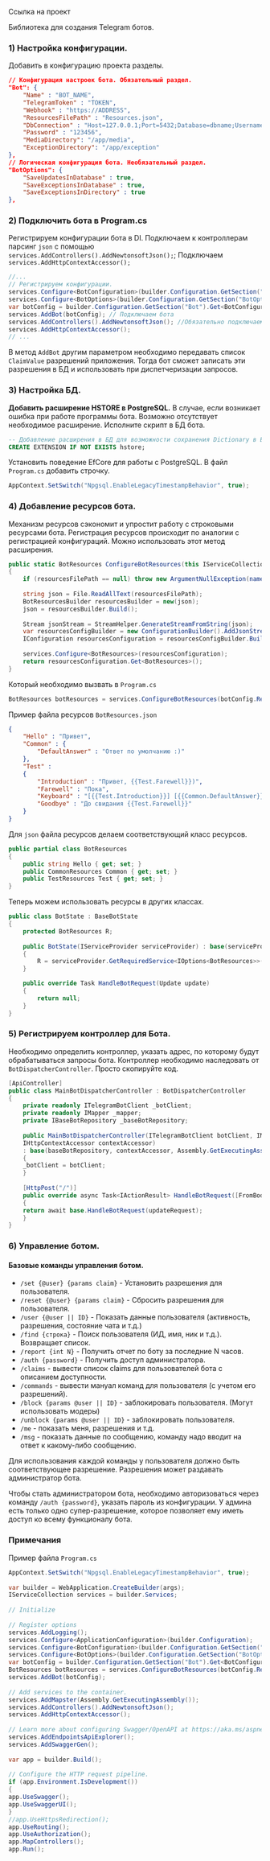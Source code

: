 Ссылка на проект

Библиотека для создания Telegram ботов.
### 1) Настройка конфигурации.
Добавить в конфигурацию проекта разделы.

```json
// Конфигурация настроек бота. Обязательный раздел.
"Bot": {  
	"Name" : "BOT_NAME",  
	"TelegramToken" : "TOKEN",  
	"Webhook" : "https://ADDRESS",  
	"ResourcesFilePath" : "Resources.json",  
	"DbConnection" : "Host=127.0.0.1;Port=5432;Database=dbname;Username=postgres;Password=123",  
	"Password" : "123456",  
	"MediaDirectory": "/app/media",  
	"ExceptionDirectory": "/app/exception"  
},
// Логическая конфигурация бота. Необязательный раздел.
"BotOptions": {  
	"SaveUpdatesInDatabase" : true,  
	"SaveExceptionsInDatabase" : true,  
	"SaveExceptionsInDirectory" : true  
},
```

### 2) Подключить бота в Program.cs
Регистрируем конфигурации бота в DI.
Подключаем к контроллерам парсинг `json` с помощью `services.AddControllers().AddNewtonsoftJson();`;
Подключаем `services.AddHttpContextAccessor();`

```C#
//...
// Регистрируем конфигурации.
services.Configure<BotConfiguration>(builder.Configuration.GetSection("Bot"));
services.Configure<BotOptions>(builder.Configuration.GetSection("BotOptions"));
var botConfig = builder.Configuration.GetSection("Bot").Get<BotConfiguration>();
services.AddBot(botConfig); // Подключаем бота
services.AddControllers().AddNewtonsoftJson(); //Обязательно подключаем NewtonsoftJson
services.AddHttpContextAccessor();
// ...
```

В метод `AddBot` другим параметром необходимо передавать список `ClaimValue` разрешений приложения. Тогда бот сможет записать эти разрешения в БД и использовать при диспетчеризации запросов.

### 3) Настройка БД.
**Добавить расширение HSTORE в PostgreSQL.**
В случае, если возникает ошибка при работе программы бота. Возможно отсутствует необходимое расширение. Исполните скрипт в БД бота.

```SQL
-- Добавление расширения в БД для возможности сохранения Dictionary в EF Core.
CREATE EXTENSION IF NOT EXISTS hstore;
```

Установить поведение EfCore для работы c PostgreSQL. В файл `Program.cs` добавить строчку.

```c#
AppContext.SetSwitch("Npgsql.EnableLegacyTimestampBehavior", true);
```
### 4) Добавление ресурсов бота.
Механизм ресурсов сэкономит и упростит работу с строковыми ресурсами бота.
Регистрация ресурсов происходит по аналогии с регистрацией конфигураций. Можно использовать этот метод расширения.

```C#
public static BotResources ConfigureBotResources(this IServiceCollection services, string resourcesFilePath)  
{  
	if (resourcesFilePath == null) throw new ArgumentNullException(nameof(resourcesFilePath));  
	  
	string json = File.ReadAllText(resourcesFilePath);  
	BotResourcesBuilder resourcesBuilder = new(json);  
	json = resourcesBuilder.Build();  
	  
	Stream jsonStream = StreamHelper.GenerateStreamFromString(json);  
	var resourcesConfigBuilder = new ConfigurationBuilder().AddJsonStream(jsonStream);  
	IConfiguration resourcesConfiguration = resourcesConfigBuilder.Build();  
	  
	services.Configure<BotResources>(resourcesConfiguration);  
	return resourcesConfiguration.Get<BotResources>();  
}
```

Который необходимо вызвать в `Program.cs`

```c#
BotResources botResources = services.ConfigureBotResources(botConfig.ResourcesFilePath);
```

Пример файла ресурсов `BotResources.json`
```json
{  
	"Hello" : "Привет",  
	"Common" : {  
		"DefaultAnswer" : "Ответ по умолчанию :)"  
	},  
	"Test" : 
	{  
		"Introduction" : "Привет, {{Test.Farewell}})",  
		"Farewell" : "Пока",  
		"Keyboard" : "[{{Test.Introduction}}] [{{Common.DefaultAnswer}}] [ ] \n [ ] ",  
		"Goodbye" : "До свидания {{Test.Farewell}}"  
	}  
}
```

Для `json` файла ресурсов делаем соответствующий класс ресурсов.

```c#
public partial class BotResources  
{  
	public string Hello { get; set; }  
	public CommonResources Common { get; set; }  
	public TestResources Test { get; set; }  
}
```

Теперь можем использовать ресурсы в других классах.

```c#
public class BotState : BaseBotState
{
    protected BotResources R;
    
    public BotState(IServiceProvider serviceProvider) : base(serviceProvider)
    {
        R = serviceProvider.GetRequiredService<IOptions<BotResources>>().Value;
    }

    public override Task HandleBotRequest(Update update)
    {
        return null;
    }
}
```

### 5) Регистрируем контроллер для Бота.
Необходимо определить контроллер, указать адрес, по которому будут обрабатываться запросы бота.
Контроллер необходимо наследовать от `BotDispatcherController`.
Просто скопируйте код.

```c#
[ApiController]  
public class MainBotDispatcherController : BotDispatcherController  
{  
	private readonly ITelegramBotClient _botClient;  
	private readonly IMapper _mapper;  
	private IBaseBotRepository _baseBotRepository;  
	  
	public MainBotDispatcherController(ITelegramBotClient botClient, IMapper mapper, IBaseBotRepository baseBotRepository,  
	IHttpContextAccessor contextAccessor)  
	: base(baseBotRepository, contextAccessor, Assembly.GetExecutingAssembly())  
	{  
	_botClient = botClient;  
	}  
	  
	[HttpPost("/")]  
	public override async Task<IActionResult> HandleBotRequest([FromBody] Update updateRequest)  
	{  
	return await base.HandleBotRequest(updateRequest);  
	}  
}
```

### 6) Управление ботом.
#### Базовые команды управления ботом.
- `/set {@user} {params claim}` - Установить разрешения для пользователя.
- `/reset {@user} {params claim}` - Сбросить разрешения для пользователя.
- `/user {@user || ID}` - Показать данные пользователя (активность, разрешения, состояние чата и т.д.)
- `/find {строка}` - Поиск пользователя (ИД, имя, ник и т.д.). Возвращает список.
- `/report {int N}` - Получить отчет по боту за последние N часов.
- `/auth {password}` - Получить доступ администратора.
- `/claims` - вывести список claims для пользователей бота с описанием доступности.
- `/commands` - вывести мануал команд для пользователя (с учетом его разрешений).
- `/block {params @user || ID}` - заблокировать пользователя. (Могут использовать модеры)
- `/unblock {params @user || ID}` - заблокировать пользователя.
- `/me` - показать меня, разрешения и т.д.
- `/msg` - показать данные по сообщению, команду надо вводит на ответ к какому-либо сообщению.

Для использования каждой команды у пользователя должно быть соответствующее разрешение. Разрешения может раздавать администратор бота.

Чтобы стать администратором бота, необходимо авторизоваться через команду `/auth {password}`, указать пароль из конфигурации. У админа есть только одно супер-разрешение, которое позволяет ему иметь доступ ко всему функционалу бота.
### Примечания

Пример файла `Program.cs`
```c#
AppContext.SetSwitch("Npgsql.EnableLegacyTimestampBehavior", true);  
  
var builder = WebApplication.CreateBuilder(args);  
IServiceCollection services = builder.Services;  
  
// Initialize  
  
// Register options  
services.AddLogging();  
services.Configure<ApplicationConfiguration>(builder.Configuration);  
services.Configure<BotConfiguration>(builder.Configuration.GetSection("Bot"));  
services.Configure<BotOptions>(builder.Configuration.GetSection("BotOptions"));  
var botConfig = builder.Configuration.GetSection("Bot").Get<BotConfiguration>();  
BotResources botResources = services.ConfigureBotResources(botConfig.ResourcesFilePath);  
services.AddBot(botConfig);  
  
// Add services to the container.  
services.AddMapster(Assembly.GetExecutingAssembly());  
services.AddControllers().AddNewtonsoftJson();  
services.AddHttpContextAccessor();  
  
// Learn more about configuring Swagger/OpenAPI at https://aka.ms/aspnetcore/swashbuckle  
services.AddEndpointsApiExplorer();  
services.AddSwaggerGen();  
  
var app = builder.Build();  
  
// Configure the HTTP request pipeline.  
if (app.Environment.IsDevelopment())  
{  
app.UseSwagger();  
app.UseSwaggerUI();  
}  
//app.UseHttpsRedirection();  
app.UseRouting();  
app.UseAuthorization();  
app.MapControllers();  
app.Run();
```


